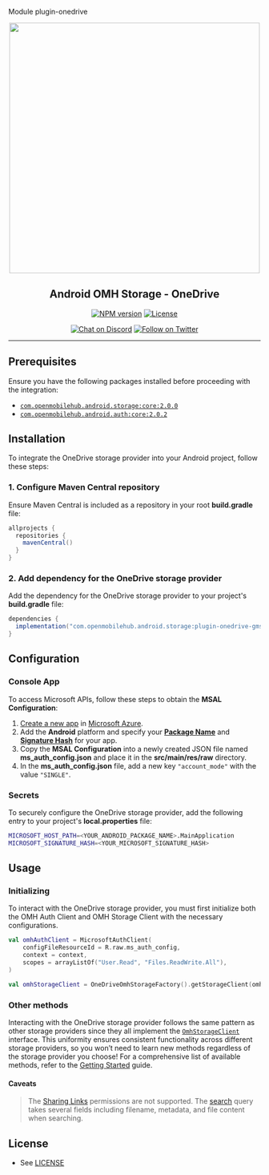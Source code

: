 Module plugin-onedrive

<p align="center">
  <a href="https://miniature-adventure-4gle9ye.pages.github.io/docs/">
    <img width="500px" src="https://openmobilehub.org/wp-content/uploads/sites/13/2024/06/OpenMobileHub-horizontal-color.svg"/><br/>
  </a>
  <h2 align="center">Android OMH Storage - OneDrive</h2>
</p>

<p align="center">
  <a href="https://central.sonatype.com/artifact/com.openmobilehub.android.storage/plugin-onedrive"><img src="https://img.shields.io/maven-central/v/com.openmobilehub.android.storage/plugin-onedrive" alt="NPM version"/></a>
  <a href="https://github.com/openmobilehub/android-omh-storage/blob/main/LICENSE"><img src="https://img.shields.io/github/license/openmobilehub/android-omh-storage" alt="License"/></a>
</p>

<p align="center">
  <a href="https://discord.com/invite/yTAFKbeVMw"><img src="https://img.shields.io/discord/1115727214827278446.svg?style=flat&colorA=7289da&label=Chat%20on%20Discord" alt="Chat on Discord"/></a>
  <a href="https://twitter.com/openmobilehub"><img src="https://img.shields.io/twitter/follow/rnfirebase.svg?style=flat&colorA=1da1f2&colorB=&label=Follow%20on%20Twitter" alt="Follow on Twitter"/></a>
</p>

---

## Prerequisites

Ensure you have the following packages installed before proceeding with the integration:

- [`com.openmobilehub.android.storage:core:2.0.0`](https://miniature-adventure-4gle9ye.pages.github.io/docs/core)
- [`com.openmobilehub.android.auth:core:2.0.2`](https://github.com/openmobilehub/android-omh-auth)

## Installation

To integrate the OneDrive storage provider into your Android project, follow these steps:

### 1. Configure Maven Central repository

Ensure Maven Central is included as a repository in your root **build.gradle** file:

```gradle
allprojects {
  repositories {
    mavenCentral()
  }
}
```

### 2. Add dependency for the OneDrive storage provider

Add the dependency for the OneDrive storage provider to your project's **build.gradle** file:

```gradle
dependencies {
  implementation("com.openmobilehub.android.storage:plugin-onedrive-gms:2.0.0")
}
```

## Configuration

### Console App

To access Microsoft APIs, follow these steps to obtain the **MSAL Configuration**:

1. [Create a new app](https://learn.microsoft.com/en-us/entra/identity-platform/tutorial-v2-android#register-your-application-with-microsoft-entra-id) in [Microsoft Azure](https://portal.azure.com/#view/Microsoft_AAD_RegisteredApps/CreateApplicationBlade).
2. Add the **Android** platform and specify your [**Package Name**](https://developer.android.com/build/configure-app-module#set-application-id) and [**Signature Hash**](https://learn.microsoft.com/en-us/entra/identity-platform/tutorial-v2-android#register-your-application-with-microsoft-entra-id:~:text=In%20the%20Signature%20hash%20section%20of%20the%20Configure%20your%20Android%20app%20pane%2C%20select%20Generating%20a%20development%20Signature%20Hash.%20and%20copy%20the%20KeyTool%20command%20to%20your%20command%20line.) for your app.
3. Copy the **MSAL Configuration** into a newly created JSON file named **ms_auth_config.json** and place it in the **src/main/res/raw** directory.
4. In the **ms_auth_config.json** file, add a new key `"account_mode"` with the value `"SINGLE"`.

### Secrets

To securely configure the OneDrive storage provider, add the following entry to your project's **local.properties** file:

```bash
MICROSOFT_HOST_PATH=<YOUR_ANDROID_PACKAGE_NAME>.MainApplication
MICROSOFT_SIGNATURE_HASH=<YOUR_MICROSOFT_SIGNATURE_HASH>
```

## Usage

### Initializing

To interact with the OneDrive storage provider, you must first initialize both the OMH Auth Client and OMH Storage Client with the necessary configurations.

```kotlin
val omhAuthClient = MicrosoftAuthClient(
    configFileResourceId = R.raw.ms_auth_config,
    context = context,
    scopes = arrayListOf("User.Read", "Files.ReadWrite.All"),
)

val omhStorageClient = OneDriveOmhStorageFactory().getStorageClient(omhAuthClient)
```

### Other methods

Interacting with the OneDrive storage provider follows the same pattern as other storage providers since they all implement the [`OmhStorageClient`](https://miniature-adventure-4gle9ye.pages.github.io/api/packages/core/com.openmobilehub.android.storage.core/-omh-storage-client) interface. This uniformity ensures consistent functionality across different storage providers, so you won’t need to learn new methods regardless of the storage provider you choose! For a comprehensive list of available methods, refer to the [Getting Started](https://miniature-adventure-4gle9ye.pages.github.io/docs/getting-started) guide.

#### Caveats

> The [Sharing Links](https://learn.microsoft.com/en-us/graph/api/resources/permission?view=graph-rest-1.0#sharing-links) permissions are not supported.
> The [search](https://learn.microsoft.com/en-us/graph/api/driveitem-search?view=graph-rest-1.0&tabs=java) query takes several fields including filename, metadata, and file content when searching.

## License

- See [LICENSE](https://github.com/openmobilehub/android-omh-storage/blob/main/LICENSE)
